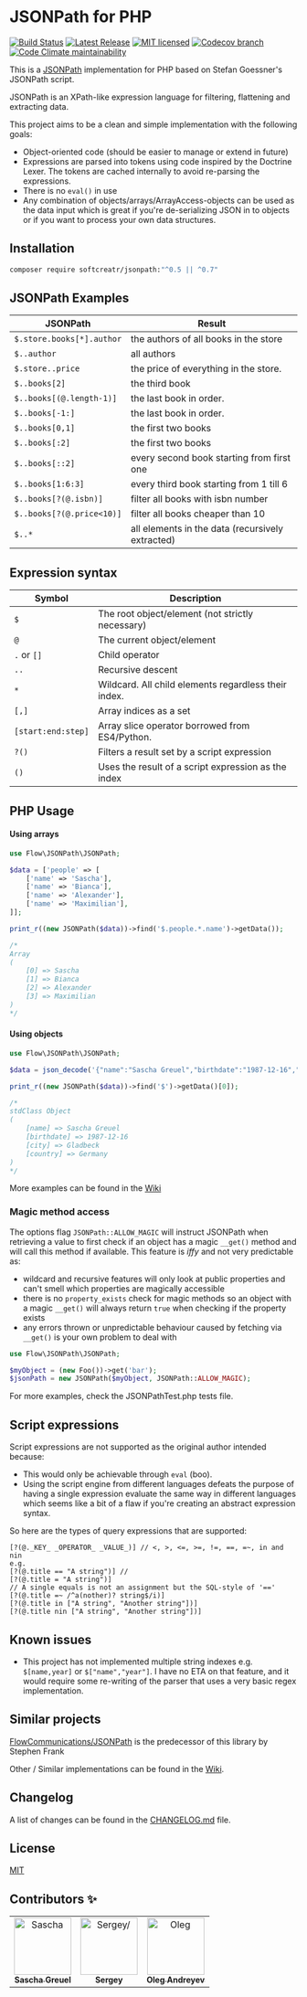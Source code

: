# JSONPath for PHP

[![Build Status](https://img.shields.io/github/workflow/status/SoftCreatR/JSONPath/Test/main?label=Build%20Status)](https://github.com/SoftCreatR/JSONPath/actions?query=workflow%3ATest)
[![Latest Release](https://img.shields.io/packagist/v/SoftCreatR/JSONPath?color=blue&label=Latest%20Release)](https://packagist.org/packages/softcreatr/jsonpath)
[![MIT licensed](https://img.shields.io/badge/license-MIT-blue.svg)](./LICENSE)
[![Codecov branch](https://img.shields.io/codecov/c/github/SoftCreatR/JSONPath)](https://codecov.io/gh/SoftCreatR/JSONPath)
[![Code Climate maintainability](https://img.shields.io/codeclimate/maintainability-percentage/SoftCreatR/JSONPath)](https://codeclimate.com/github/SoftCreatR/JSONPath)

This is a [JSONPath](http://goessner.net/articles/JsonPath/) implementation for PHP based on Stefan Goessner's JSONPath script.

JSONPath is an XPath-like expression language for filtering, flattening and extracting data.

This project aims to be a clean and simple implementation with the following goals:

 - Object-oriented code (should be easier to manage or extend in future)
 - Expressions are parsed into tokens using code inspired by the Doctrine Lexer. The tokens are cached internally to avoid re-parsing the expressions.
 - There is no `eval()` in use
 - Any combination of objects/arrays/ArrayAccess-objects can be used as the data input which is great if you're de-serializing JSON in to objects or if you want to process your own data structures.

## Installation

```bash
composer require softcreatr/jsonpath:"^0.5 || ^0.7"
```

## JSONPath Examples

JSONPath                  | Result
--------------------------|-------------------------------------
`$.store.books[*].author` | the authors of all books in the store
`$..author`               | all authors
`$.store..price`          | the price of everything in the store.
`$..books[2]`             | the third book
`$..books[(@.length-1)]`  | the last book in order.
`$..books[-1:]`           | the last book in order.
`$..books[0,1]`           | the first two books
`$..books[:2]`            | the first two books
`$..books[::2]`           | every second book starting from first one
`$..books[1:6:3]`         | every third book starting from 1 till 6
`$..books[?(@.isbn)]`     | filter all books with isbn number
`$..books[?(@.price<10)]` | filter all books cheaper than 10
`$..*`                    | all elements in the data (recursively extracted)


Expression syntax
---

Symbol                | Description
----------------------|-------------------------
`$`                   | The root object/element (not strictly necessary)
`@`                   | The current object/element
`.` or `[]`           | Child operator
`..`                  | Recursive descent
`*`                   | Wildcard. All child elements regardless their index.
`[,]`                 | Array indices as a set
`[start:end:step]`    | Array slice operator borrowed from ES4/Python.
`?()`                 | Filters a result set by a script expression
`()`                  | Uses the result of a script expression as the index

## PHP Usage

#### Using arrays

```php
use Flow\JSONPath\JSONPath;

$data = ['people' => [
    ['name' => 'Sascha'],
    ['name' => 'Bianca'],
    ['name' => 'Alexander'],
    ['name' => 'Maximilian'],
]];

print_r((new JSONPath($data))->find('$.people.*.name')->getData());

/*
Array
(
    [0] => Sascha
    [1] => Bianca
    [2] => Alexander
    [3] => Maximilian
)
*/
```

#### Using objects

```php
use Flow\JSONPath\JSONPath;

$data = json_decode('{"name":"Sascha Greuel","birthdate":"1987-12-16","city":"Gladbeck","country":"Germany"}', false);

print_r((new JSONPath($data))->find('$')->getData()[0]);

/*
stdClass Object
(
    [name] => Sascha Greuel
    [birthdate] => 1987-12-16
    [city] => Gladbeck
    [country] => Germany
)
*/
```

More examples can be found in the [Wiki](https://github.com/SoftCreatR/JSONPath/wiki/Queries)

### Magic method access

The options flag `JSONPath::ALLOW_MAGIC` will instruct JSONPath when retrieving a value to first check if an object
has a magic `__get()` method and will call this method if available. This feature is *iffy* and
not very predictable as:

-  wildcard and recursive features will only look at public properties and can't smell which properties are magically accessible
-  there is no `property_exists` check for magic methods so an object with a magic `__get()` will always return `true` when checking
   if the property exists
-   any errors thrown or unpredictable behaviour caused by fetching via `__get()` is your own problem to deal with

```php
use Flow\JSONPath\JSONPath;

$myObject = (new Foo())->get('bar');
$jsonPath = new JSONPath($myObject, JSONPath::ALLOW_MAGIC);
```

For more examples, check the JSONPathTest.php tests file.

## Script expressions

Script expressions are not supported as the original author intended because:

-   This would only be achievable through `eval` (boo).
-   Using the script engine from different languages defeats the purpose of having a single expression evaluate the same way in different
    languages which seems like a bit of a flaw if you're creating an abstract expression syntax.

So here are the types of query expressions that are supported:

	[?(@._KEY_ _OPERATOR_ _VALUE_)] // <, >, <=, >=, !=, ==, =~, in and nin
	e.g.
	[?(@.title == "A string")] //
	[?(@.title = "A string")]
	// A single equals is not an assignment but the SQL-style of '=='
	[?(@.title =~ /^a(nother)? string$/i)]
	[?(@.title in ["A string", "Another string"])]
	[?(@.title nin ["A string", "Another string"])]
	
## Known issues

- This project has not implemented multiple string indexes e.g. `$[name,year]` or `$["name","year"]`. I have no ETA on that feature, and it would require some re-writing of the parser that uses a very basic regex implementation.

## Similar projects

[FlowCommunications/JSONPath](https://github.com/FlowCommunications/JSONPath) is the predecessor of this library by Stephen Frank

Other / Similar implementations can be found in the [Wiki](https://github.com/SoftCreatR/JSONPath/wiki/Other-Implementations).

## Changelog

A list of changes can be found in the [CHANGELOG.md](CHANGELOG.md) file. 

## License

[MIT](LICENSE)

## Contributors ✨

<table>
<tr>
    <td align="center">
        <a href=https://github.com/SoftCreatR>
            <img src=https://avatars0.githubusercontent.com/u/81188?v=4 width="100;" alt=Sascha Greuel/>
            <br />
            <sub style="font-size:14px"><b>Sascha Greuel</b></sub>
        </a>
    </td>
    <td align="center">
        <a href=https://github.com/SG5>
            <img src=https://avatars0.githubusercontent.com/u/3931761?v=4 width="100;" alt=Sergey/>
            <br />
            <sub style="font-size:14px"><b>Sergey</b></sub>
        </a>
    </td>
    <td align="center">
        <a href=https://github.com/oleg-andreyev>
            <img src=https://avatars1.githubusercontent.com/u/1244112?v=4 width="100;" alt=Oleg Andreyev/>
            <br />
            <sub style="font-size:14px"><b>Oleg Andreyev</b></sub>
        </a>
    </td>
</tr>
</table>

